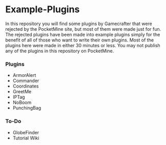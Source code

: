# Example-Plugins
In this repository you will find some plugins by Gamecrafter that were rejected by the PocketMine site, but most of them were
made just for fun. The rejected plugins have been made into example plugins simply for the benefit of all of those who want to
write their own plugins. Most of the plugins here were made in either 30 minutes or less. You may not publish any of the plugins
in this repository on PocketMine.

### Plugins
* ArmorAlert
* Commander
* Coordinates
* GreetMe
* IPTag
* NoBoom
* PunchingBag

### To-Do
* GlobeFinder
* Tutorial Wiki
